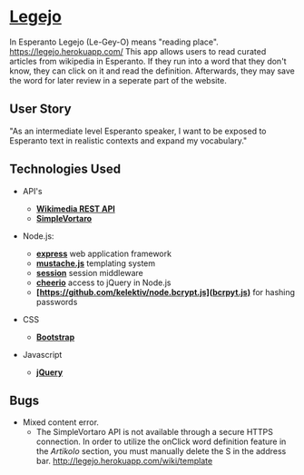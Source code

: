 **[Legejo](https://legejo.herokuapp.com/)**
======
In Esperanto Legejo (Le-Gey-O) means "reading place". 
https://legejo.herokuapp.com/
This app allows users to read curated articles from wikipedia in Esperanto. If they run
into a word that they don't know, they can click on it and read the definition. Afterwards,
they may save the word for later review in a seperate part of the website.

User Story 
------
"As an  intermediate level Esperanto speaker, I want to be exposed to Esperanto text in realistic contexts and expand my vocabulary."

Technologies Used
------ 
* API's 
    * **[Wikimedia REST API](https://eo.wikipedia.org/api/rest_v1/#/)**
    * **[SimpleVortaro](http://www.simplavortaro.org/informo/api)**
* Node.js:
    * **[express](https://github.com/expressjs/express)** web application framework
    * **[mustache.js](https://github.com/janl/mustache.js)** templating system
    * **[session](https://github.com/expressjs/session)** session middleware
    * **[cheerio](https://github.com/cheeriojs/cheerio)** access to jQuery in Node.js
    * **[https://github.com/kelektiv/node.bcrypt.js](bcrpyt.js)** for hashing passwords
* CSS
    * **[Bootstrap](http://getbootstrap.com)**

* Javascript
    * **[jQuery](https://jquery.com)**

Bugs
------ 
* Mixed content error. 
    * The SimpleVortaro API is not available through a secure HTTPS connection.
     In order to utilize the onClick word definition feature in the *Artikolo* section, you must manually delete the S in the address bar. http://legejo.herokuapp.com/wiki/template
